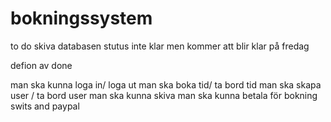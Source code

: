 # bokningssystem
to do 
skiva databasen 
stutus inte klar men kommer att blir klar på fredag 



defion av done

man ska kunna loga in/ loga ut 
man ska boka tid/ ta bord tid 
man ska skapa user  / ta bord user 
man ska kunna skiva 
man ska kunna betala för bokning swits and paypal